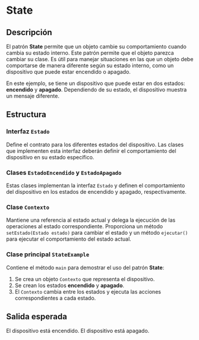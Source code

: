 # State

## Descripción
El patrón **State** permite que un objeto cambie su comportamiento cuando cambia su estado interno. Este patrón permite que el objeto parezca cambiar su clase. Es útil para manejar situaciones en las que un objeto debe comportarse de manera diferente según su estado interno, como un dispositivo que puede estar encendido o apagado.

En este ejemplo, se tiene un dispositivo que puede estar en dos estados: **encendido** y **apagado**. Dependiendo de su estado, el dispositivo muestra un mensaje diferente.

## Estructura

### **Interfaz `Estado`**
Define el contrato para los diferentes estados del dispositivo. Las clases que implementen esta interfaz deberán definir el comportamiento del dispositivo en su estado específico.

### **Clases `EstadoEncendido` y `EstadoApagado`**
Estas clases implementan la interfaz `Estado` y definen el comportamiento del dispositivo en los estados de encendido y apagado, respectivamente.

### **Clase `Contexto`**
Mantiene una referencia al estado actual y delega la ejecución de las operaciones al estado correspondiente. Proporciona un método `setEstado(Estado estado)` para cambiar el estado y un método `ejecutar()` para ejecutar el comportamiento del estado actual.

### **Clase principal `StateExample`**
Contiene el método `main` para demostrar el uso del patrón **State**:
1. Se crea un objeto `Contexto` que representa el dispositivo.
2. Se crean los estados **encendido** y **apagado**.
3. El `Contexto` cambia entre los estados y ejecuta las acciones correspondientes a cada estado.

## Salida esperada
El dispositivo está encendido.
El dispositivo está apagado.
